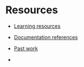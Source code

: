 # Resources

- [Learning resources](learning-resources.md)
- [Documentation references](doc-references.md)
- [Past work](past-work.md)

- 
